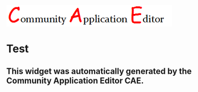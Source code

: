 ![CAE](https://github.com/PhilCAEOrg/frontendComponent-160/blob/gh-pages/img/logo.png)  

Test
===================


This widget was automatically generated by the Community Application Editor CAE.  
---------------
